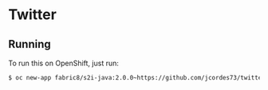 # Twitter



## Running

To run this on OpenShift, just run:

```bash
$ oc new-app fabric8/s2i-java:2.0.0~https://github.com/jcordes73/twitter.git
```
